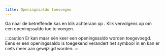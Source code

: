 ```yaml
---
title: Openingssaldo toevoegen
---
```


Ga naar de betreffende kas en klik achteraan op <LegacyAction img="edit.png" />. Klik vervolgens op <LegacyAction img="spaarvarken.png" /> om een openingssaldo toe te voegen.

:::caution
Er kan maar één keer een openingssaldo worden toegevoegd. Eens er een openingssaldo is toegekend verandert het symbool in <LegacyAction img="noAccess.png" /> en kan er niets meer aan gewijzigd worden.
:::